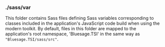 ### ./sass/var

This folder contains Sass files defining Sass variables corresponding to classes
included in the application's JavaScript code build when using the modern toolkit.
By default, files in this folder are mapped to the application's root namespace,
'Bluesage.TSI' in the same way as `"Bluesage.TSI/sass/src"`.